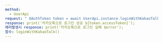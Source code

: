 ```yaml
---
method:
  - UserApi
request: " OAuthToken token = await UserApi.instance.loginWithKakaoTalk();"
response: print('카카오톡으로 로그인 성공 ${token.accessToken}');
에러발생시 response: print('카카오톡으로 로그인 실패 $error');
함수: loginWithKakaoTalk()
---
```

